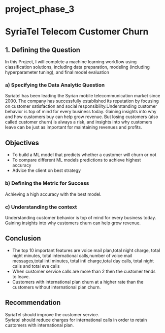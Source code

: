 # project_phase_3

# SyriaTel Telecom Customer Churn

## 1. Defining the Question

In this Project, I will complete a machine learning workflow using classification solutions, including data preparation, modeling (including hyperparameter tuning), and final model evaluation

### a) Specifying the Data Analytic Question

Syriatel has been leading the Syrian mobile telecommunication market since 2000. The company has successfully established its reputation by focusing on customer satisfaction and social responsibility.Understanding customer behavior is top of mind for every business today. Gaining insights into why and how customers buy can help grow revenue. But losing customers (also called customer churn) is always a risk, and insights into why customers leave can be just as important for maintaining revenues and profits.


## Objectives

- To build a ML model that predicts whether a customer will churn or not
- To compare different ML models predictions to achieve highest accuracy
- Advice the client on best strategy

### b) Defining the Metric for Success

Achieving a high accuracy with the best model.

### c) Understanding the context

Understanding customer behavior is top of mind for every business today. Gaining insights into why customers churn can help grow revenue.

## Conclusion

- The top 10 important features are voice mail plan,total night charge, total night minutes, total international calls,number of voice mail messages,total intl minutes, total intl charge,total day calls, total night calls and total eve calls
- When customer service calls are more than 2 then the customer tends to leave.
- Customers with international plan churn at a higher rate than the customers without international plan churn.

## Recommendation

SyriaTel should improve the customer service. <br/>
Syriatel should reduce charges for international calls in order to retain customers with international plan.
